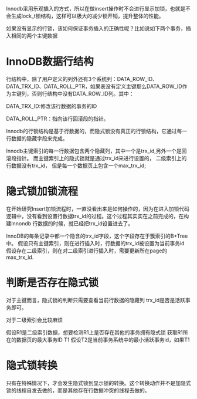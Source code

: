 

Innodb采用乐观插入的方式，所以在做insert操作时不会进行显示加锁，也就是不会生成lock_t锁结构，这样可以极大的减少锁开销，提升整体的性能。

如果没有显示的行锁，该如何保证事务插入的正确性呢？比如说如下两个事务，插入相同的两个主键数据

# InnoDB数据行结构

行结构中，除了用户定义的列外还有3个系统列：DATA_ROW_ID、DATA_TRX_ID、DATA_ROLL_PTR，如果表没有定义主键那么DATA_ROW_ID作为主键列，否则行结构中没有DATA_ROW_ID列。其中：

DATA_TRX_ID:修改该行数据的事务的ID

DATA_ROLL_PTR：指向该行回滚段的指针。


Innodb的行锁结构是基于行数据的，而隐式锁没有真正的行锁结构，它通过每一行数据的隐藏字段来完成。

Innodb主键索引的每一行数据包含两个隐藏列，其中一个是trx_id,另外一个是回滚段指针。
而主键索引上的隐式锁就是通过trx_id来进行设置的，
二级索引上的行数据没有trx_id，
但是每一个数据页上包含一个max_trx_id;


# 隐式锁加锁流程
在开始研究Insert加锁流程时，一直没看出来是如何操作的，因为在进入加锁代码逻辑中，没有看到设置行数据trx_id的过程。这个过程其实实在之前完成的，在构建Innondb 行数据的时候，就已经把trx_id设置进去了。

InnoDB的每条记录中都一个隐含的trx_id字段，这个字段存在于簇索引的B+Tree中。
假设只有主键索引，则在进行插入时，行数据的trx_id被设置为当前事务id
假设存在二级索引，则在对二级索引进行插入时，需要更新所在page的max_trx_id.


# 判断是否存在隐式锁

对于主键而言，隐式锁的判断只需要查看当前行数据的隐藏列 trx_id是否是活跃事务即可。

对于二级索引会比较麻烦

假设R1是二级索引数据，想要检测R1上是否存在其他的事务拥有隐式锁
获取R1所在的数据页的最大事务ID T1
假设T2是当前事务系统中的最小活跃事务id，如果T1


# 隐式锁转换
只有在特殊情况下，才会发生隐式锁到显示锁的转换。这个转换动作并不是加隐式锁的线程自发去做的，而是其他存在行数据冲突的线程去做的。